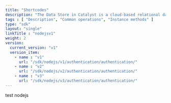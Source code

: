 ```yaml
---
title: "Shortcodes"
description: "The Data Store in Catalyst is a cloud-based relational database management system which stores the persistent data of your application. This data repository includes the data from the application’s backend and the data of the application’s end users."
tags : [ "Description", "Common operations", "Instance methods" ]
type: "sdk"
layout: "single"
linkTitle : "nodejsv1"
weight: 2
version:
  current_version: "v1"
  version_item:
    - name : "v1"
      url: "/sdk/nodejs/v1/authentication/authentication/"
    - name : "v2"
      url: "/sdk/nodejs/v2/authentication/authentication/"
    - name : "v3"
      url: "/sdk/nodejs/v3/authentication/authentication/"
---
```

 
test nodejs